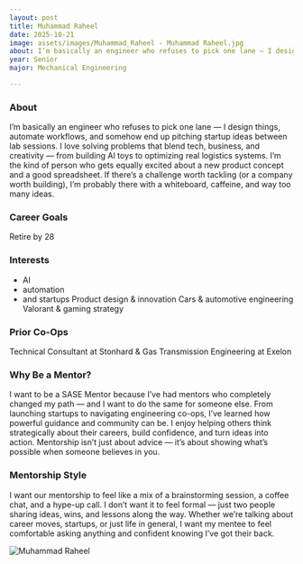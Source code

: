 ```yaml
---
layout: post
title: Muhammad Raheel
date: 2025-10-21
image: assets/images/Muhammad_Raheel - Muhammad Raheel.jpg
about: I’m basically an engineer who refuses to pick one lane — I design things, automate workflows, and somehow end up pitching startup ideas between lab sessions. I love solving problems that blend tech, business, and creativity — from building AI toys to optimizing real logistics systems. I’m the kind of person who gets equally excited about a new product concept and a good spreadsheet. If there’s a challenge worth tackling (or a company worth building), I’m probably there with a whiteboard, caffeine, and way too many ideas.
year: Senior
major: Mechanical Engineering

---
```


### About

I’m basically an engineer who refuses to pick one lane — I design things, automate workflows, and somehow end up pitching startup ideas between lab sessions. I love solving problems that blend tech, business, and creativity — from building AI toys to optimizing real logistics systems. I’m the kind of person who gets equally excited about a new product concept and a good spreadsheet. If there’s a challenge worth tackling (or a company worth building), I’m probably there with a whiteboard, caffeine, and way too many ideas.

### Career Goals

Retire by 28

### Interests

- AI
- automation
- and startups
Product design & innovation
Cars & automotive engineering
Valorant & gaming strategy

### Prior Co-Ops

Technical Consultant at Stonhard & Gas Transmission  Engineering at Exelon

### Why Be a Mentor?

I want to be a SASE Mentor because I’ve had mentors who completely changed my path — and I want to do the same for someone else. From launching startups to navigating engineering co-ops, I’ve learned how powerful guidance and community can be. I enjoy helping others think strategically about their careers, build confidence, and turn ideas into action. Mentorship isn’t just about advice — it’s about showing what’s possible when someone believes in you.

### Mentorship Style

I want our mentorship to feel like a mix of a brainstorming session, a coffee chat, and a hype-up call. I don’t want it to feel formal — just two people sharing ideas, wins, and lessons along the way. Whether we’re talking about career moves, startups, or just life in general, I want my mentee to feel comfortable asking anything and confident knowing I’ve got their back.
<div class="text-center my-5">
    <img src="https://sase-drexel.github.io/mentorship-2025/assets/images/Muhammad_Raheel - Muhammad Raheel.jpg" alt="Muhammad Raheel" class="rounded post-img" />
</div>

